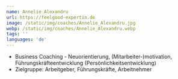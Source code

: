 ```yaml
---
name: Annelie Alexandru
url: https://feelgood-expertin.de
image: /static/img/coaches/Annelie_Alexandru.jpg
webp: /static/img/coaches/Annelie_Alexandru.webp
tags: ''
languages: 'de'
---
```


<ul><li>Business Coaching - Neuorientierung, (Mitarbeiter-)motivation, Führungskräfteentwicklung (Persönlichkeitsentwicklung)</li><li>Zielgruppe: Arbeitgeber, Führungskräfte, Arbeitnehmer</li></ul>